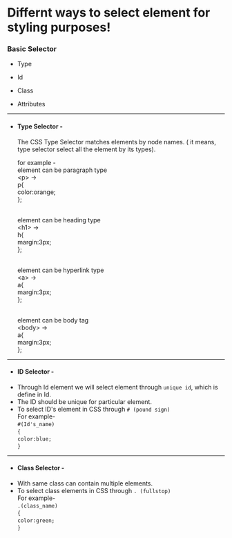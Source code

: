 # Differnt ways to select element for styling purposes!
<h3> Basic Selector </h3>

*   Type

*   Id 

*   Class

*   Attributes

<hr>

*  <h4> Type Selector - </h4> The CSS Type Selector matches elements by node names. ( it means, type selector select all the element by its types).

    <p>for example -  <br> element can be paragraph type <br> &lt;p&gt; &rarr;<br>
                                                                   p{ <br>
                                                                     color:orange; <br>
                                                                     };
           
    <br>element can be heading type  <br> &lt;h1&gt; &rarr; <br>
                                                    h{ <br>
                                                         margin:3px; <br>
                                                       };
    
    
    
    
    <br> element can be hyperlink type  <br> &lt;a&gt; &rarr; <br>
                                                    a{ <br>
                                                         margin:3px; <br>
                                                       };
    
    <br>  element can be body tag <br> &lt;body&gt; &rarr; <br>
                                                    a{ <br>
                                                         margin:3px; <br>
                                                       }; 





</p>
    
    
    
 <hr>
 
*   <h4> ID Selector - </h4> 
*   Through Id element we will select element through `unique id`, which is define in Id. 
*   The ID should be unique for particular element.
*   To select ID's element in CSS through `# (pound sign)`
<br> For example- 
<br> `#(Id's_name)` <br> `{` <br> `color:blue;`<br>`}`





<hr>

*  <h4> Class Selector -</h4>
*  With same class can contain multiple elements.
*  To select class elements in CSS through `. (fullstop)`
<br> For example- 
<br> `.(class_name)` <br> `{` <br> `color:green;`<br>`}`


